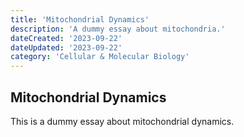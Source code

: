 ```yaml
---
title: 'Mitochondrial Dynamics'
description: 'A dummy essay about mitochondria.'
dateCreated: '2023-09-22'
dateUpdated: '2023-09-22'
category: 'Cellular & Molecular Biology'
---
```


## Mitochondrial Dynamics

This is a dummy essay about mitochondrial dynamics.
